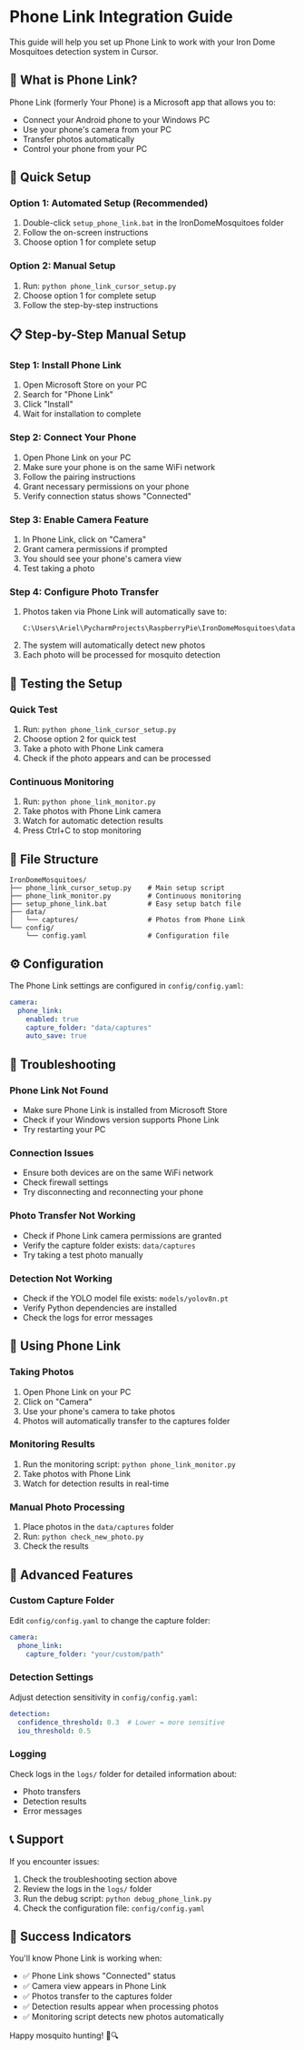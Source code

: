 # Phone Link Integration Guide

This guide will help you set up Phone Link to work with your Iron Dome Mosquitoes detection system in Cursor.

## 📱 What is Phone Link?

Phone Link (formerly Your Phone) is a Microsoft app that allows you to:
- Connect your Android phone to your Windows PC
- Use your phone's camera from your PC
- Transfer photos automatically
- Control your phone from your PC

## 🚀 Quick Setup

### Option 1: Automated Setup (Recommended)
1. Double-click `setup_phone_link.bat` in the IronDomeMosquitoes folder
2. Follow the on-screen instructions
3. Choose option 1 for complete setup

### Option 2: Manual Setup
1. Run: `python phone_link_cursor_setup.py`
2. Choose option 1 for complete setup
3. Follow the step-by-step instructions

## 📋 Step-by-Step Manual Setup

### Step 1: Install Phone Link
1. Open Microsoft Store on your PC
2. Search for "Phone Link"
3. Click "Install"
4. Wait for installation to complete

### Step 2: Connect Your Phone
1. Open Phone Link on your PC
2. Make sure your phone is on the same WiFi network
3. Follow the pairing instructions
4. Grant necessary permissions on your phone
5. Verify connection status shows "Connected"

### Step 3: Enable Camera Feature
1. In Phone Link, click on "Camera"
2. Grant camera permissions if prompted
3. You should see your phone's camera view
4. Test taking a photo

### Step 4: Configure Photo Transfer
1. Photos taken via Phone Link will automatically save to:
   ```
   C:\Users\Ariel\PycharmProjects\RaspberryPie\IronDomeMosquitoes\data\captures
   ```
2. The system will automatically detect new photos
3. Each photo will be processed for mosquito detection

## 🧪 Testing the Setup

### Quick Test
1. Run: `python phone_link_cursor_setup.py`
2. Choose option 2 for quick test
3. Take a photo with Phone Link camera
4. Check if the photo appears and can be processed

### Continuous Monitoring
1. Run: `python phone_link_monitor.py`
2. Take photos with Phone Link camera
3. Watch for automatic detection results
4. Press Ctrl+C to stop monitoring

## 📁 File Structure

```
IronDomeMosquitoes/
├── phone_link_cursor_setup.py    # Main setup script
├── phone_link_monitor.py         # Continuous monitoring
├── setup_phone_link.bat          # Easy setup batch file
├── data/
│   └── captures/                 # Photos from Phone Link
└── config/
    └── config.yaml               # Configuration file
```

## ⚙️ Configuration

The Phone Link settings are configured in `config/config.yaml`:

```yaml
camera:
  phone_link:
    enabled: true
    capture_folder: "data/captures"
    auto_save: true
```

## 🔧 Troubleshooting

### Phone Link Not Found
- Make sure Phone Link is installed from Microsoft Store
- Check if your Windows version supports Phone Link
- Try restarting your PC

### Connection Issues
- Ensure both devices are on the same WiFi network
- Check firewall settings
- Try disconnecting and reconnecting your phone

### Photo Transfer Not Working
- Check if Phone Link camera permissions are granted
- Verify the capture folder exists: `data/captures`
- Try taking a test photo manually

### Detection Not Working
- Check if the YOLO model file exists: `models/yolov8n.pt`
- Verify Python dependencies are installed
- Check the logs for error messages

## 📱 Using Phone Link

### Taking Photos
1. Open Phone Link on your PC
2. Click on "Camera"
3. Use your phone's camera to take photos
4. Photos will automatically transfer to the captures folder

### Monitoring Results
1. Run the monitoring script: `python phone_link_monitor.py`
2. Take photos with Phone Link
3. Watch for detection results in real-time

### Manual Photo Processing
1. Place photos in the `data/captures` folder
2. Run: `python check_new_photo.py`
3. Check the results

## 🎯 Advanced Features

### Custom Capture Folder
Edit `config/config.yaml` to change the capture folder:
```yaml
camera:
  phone_link:
    capture_folder: "your/custom/path"
```

### Detection Settings
Adjust detection sensitivity in `config/config.yaml`:
```yaml
detection:
  confidence_threshold: 0.3  # Lower = more sensitive
  iou_threshold: 0.5
```

### Logging
Check logs in the `logs/` folder for detailed information about:
- Photo transfers
- Detection results
- Error messages

## 📞 Support

If you encounter issues:
1. Check the troubleshooting section above
2. Review the logs in the `logs/` folder
3. Run the debug script: `python debug_phone_link.py`
4. Check the configuration file: `config/config.yaml`

## 🎉 Success Indicators

You'll know Phone Link is working when:
- ✅ Phone Link shows "Connected" status
- ✅ Camera view appears in Phone Link
- ✅ Photos transfer to the captures folder
- ✅ Detection results appear when processing photos
- ✅ Monitoring script detects new photos automatically

Happy mosquito hunting! 🦟🔍 